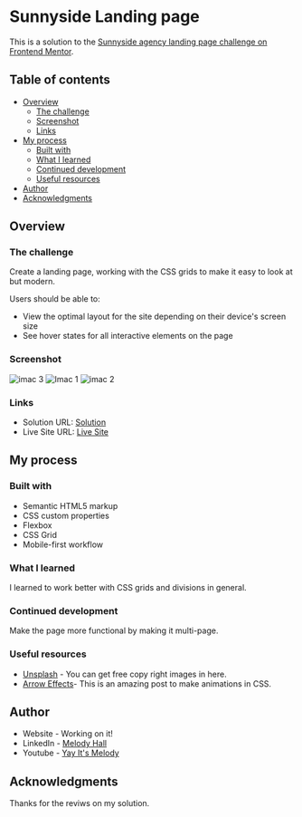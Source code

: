 # Sunnyside Landing page

This is a solution to the [Sunnyside agency landing page challenge on Frontend Mentor](https://www.frontendmentor.io/challenges/sunnyside-agency-landing-page-7yVs3B6ef). 

## Table of contents

- [Overview](#overview)
  - [The challenge](#the-challenge)
  - [Screenshot](#screenshot)
  - [Links](#links)
- [My process](#my-process)
  - [Built with](#built-with)
  - [What I learned](#what-i-learned)
  - [Continued development](#continued-development)
  - [Useful resources](#useful-resources)
- [Author](#author)
- [Acknowledgments](#acknowledgments)

 

## Overview

### The challenge

Create a landing page, working with the CSS grids to make it easy to look at but modern.

Users should be able to:

- View the optimal layout for the site depending on their device's screen size
- See hover states for all interactive elements on the page

### Screenshot

![imac 3](https://user-images.githubusercontent.com/78325685/173560592-2aab1240-896d-43c0-a7c2-30001025d23f.png)
![Imac 1](https://user-images.githubusercontent.com/78325685/173560600-bfc3e88f-efcb-4c99-b44a-c390baf1f50b.png)
![imac 2](https://user-images.githubusercontent.com/78325685/173560605-f5e2e939-8116-4a6e-8737-5b008ad317f1.png)


### Links

- Solution URL: [Solution](https://www.frontendmentor.io/solutions/sunnyside-agency-landing-page-MZ5FeVGCqF)
- Live Site URL: [Live Site](https://quiet-dieffenbachia-a2ce43.netlify.app)


## My process

### Built with

- Semantic HTML5 markup
- CSS custom properties
- Flexbox
- CSS Grid
- Mobile-first workflow

 

### What I learned

I learned to work better with CSS grids and divisions in general.



### Continued development

Make the page more functional by making it multi-page.

### Useful resources

- [Unsplash](https://unsplash.com/) - You can get free copy right images in here.
- [Arrow Effects](https://codepen.io/w3core/pen/ZbJeXm)- This is an amazing post to make animations in CSS.


## Author

- Website - Working on it!
- LinkedIn - [Melody Hall](https://www.linkedin.com/in/melody-hall)
- Youtube - [Yay It's Melody](https://www.youtube.com/channel/UCYekyhEz40BCwegxKtnaSBw)



## Acknowledgments

Thanks for the reviws on my solution. 
